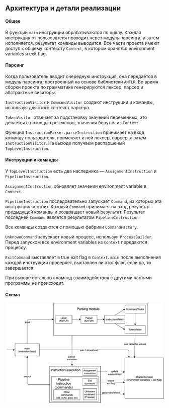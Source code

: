 ## Архитектура и детали реализации

#### Общее

В функции `main` инструкции обрабатываются по циклу. Каждая инструкция от пользователя проходит через модуль парсинга, а затем исполняется, результат команды выводится. Все части проекта имеют доступ к общему контексту `Context`, в котором хранятся environment variables и exit flag.

#### Парсинг

Когда пользователь вводит очередную инструкция, она передаётся в модуль парсинга, построенный на основе библиотеки `ANTLR`. Во время сборки проекта по грамматике генерируются лексер, парсер и абстрактные визиторы. 

`InstructionVisitor` и `CommandVisitor` создают инструкции и команды, используя для этого контекст парсера.

`TokenVisitor` отвечает за подстановку значений переменных, это делается с помощью регекспов, значения берутся из `Context`.

Функция `InstructionParser.parseInstruction` принимает на вход команду пользователя, применяет к ней лексер, парсер, а затем `InstructionVisitor`. На выходе получаем распаршеный `TopLevelInstruction`.

#### Инструкции и команды

У `TopLevelInstruction` есть два наследника — `AssignmentInstruction` и `PipelineInstruction`. 

`AssignmentInstruction` обновляет значении environment variable в `Context`.

`PipelineInstruction` последовательно запускает `Command`, из которых эта инструкция состоит. Каждый `Command` принимает на вход результат предыдущей команды и возвращает новый результат. Результат последней `Command` является результатом `PipelineInstruction`.

Все команды создаются с помощью фабрики `CommandFactory`.

`UnknownCommand` запускает новый процесс, используя `ProcessBuilder`. Перед запуском все environment variables из `Context` передаются процессу.

`ExitCommand` выставляет в true exit flag в `Context`. `main` после выполнения каждой инструкции проверяет, выставлен ли этот флаг, если да, то завершается.

При вызове остальных команд взаимодействия с другими частями программы не происходит. 

#### Схема

![](architecture.png)
